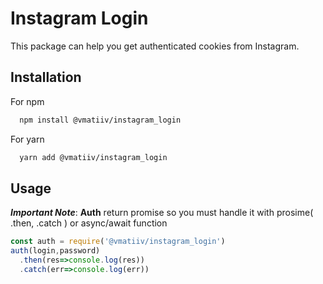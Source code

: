 # Instagram Login

This package can help you get authenticated cookies from Instagram.

## Installation

For npm

```bash
  npm install @vmatiiv/instagram_login
```

For yarn

```bash
  yarn add @vmatiiv/instagram_login
```

## Usage
**_Important Note_**: **Auth** return promise so you must handle it with prosime( .then, .catch ) or async/await function

```javascript
const auth = require('@vmatiiv/instagram_login')
auth(login,password)
  .then(res=>console.log(res))
  .catch(err=>console.log(err))
```
